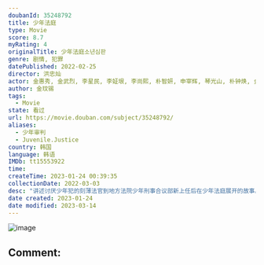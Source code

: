 ```yaml
---
doubanId: 35248792
title: 少年法庭
type: Movie
score: 8.7
myRating: 4
originalTitle: 少年法庭소년심판
genre: 剧情, 犯罪
datePublished: 2022-02-25
director: 洪忠灿
actor: 金惠秀, 金武烈, 李星民, 李姃垠, 李尚熙, 朴智妍, 申宰辉, 琴光山, 朴钟焕, 金英雅, 申达琪, 李妍, 宋德浩, 朴正允, 金俊豪, 黄贤贞, 尹瑞娥, 李春, 郑怡珠, 金普荣, 刘在明, 廉惠兰, 金周宪, 崔智秀, 玄奉植, 朴美贤, 李柱原, 金到建, 李珠实, 朴玉出, 赵美女, 刘成柱, 申妍宇, 郑秀斌, 崔熙真, 金灿亨, 金政焕, 赵允秀, 朴宝庆, 金俊盛, 郑艺绿, 姜彩荣, 金根夏
author: 金玟锡
tags:
  - Movie
state: 看过
url: https://movie.douban.com/subject/35248792/
aliases:
  - 少年审判
  - Juvenile.Justice
country: 韩国
language: 韩语
IMDb: tt15553922
time: 
createTime: 2023-01-24 00:39:35
collectionDate: 2022-03-03
desc: "讲述讨厌少年犯的刻薄法官到地方法院少年刑事合议部新上任后在少年法庭展开的故事。曾经是少年犯罪受害人的大韩民国法官面对着有着多种故事的少年事件，思考着什么是真正的大人的作用，少年事件为什么不是&#34;别人&#34;的..."
date created: 2023-01-24
date modified: 2023-03-14
---
```


![image](p2867989683.jpg)

Comment:
---
